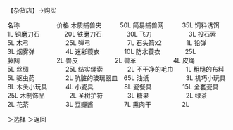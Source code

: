 【杂货店】→购买

名称　　　　　　价格
木质捕兽夹　　　50L
简易捕兽网　　　35L
饲料诱饵　　　　1L
铜磨刀石　　　　20L
铁磨刀石　　　　30L
飞刀　　　　　　3L
投石索　　　　　5L
木弓　　　　　　25L
弹弓　　　　　　7L
石头箭x2　　　　1L
铅弹　　　　　　3L
烟雾弹　　　　　4L
迷彩蓑衣　　　　10L
防水蓑衣　　　　25L　　　　　　
藤网　　　　　　2L
兽皮　　　　　　2L
兽革　　　　　　4L
皮绳　　　　　　5L
丝绸　　　　　　25L
结实绳索　　　　2L
不干净的毛巾　　1L
粗糙的布料　　　5L
驱虫药　　　　　2L
肮脏的玻璃器皿　65L
油纸　　　　　　3L
机巧小玩具　　　8L
木头小玩具　　　4L
小瓷具　　　　　8L
瓷餐具　　　　　15L
全套瓷具　　　　25L
木制饰品　　　　2L
圣树护符　　　　3L
糖果　　　　　　2L
绿茶　　　　　　2L
花茶　　　　　　3L
豆瓣酱　　　　　7L
熏肉干　　　　　2L

＞选择
＞返回
